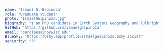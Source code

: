 ```yaml
---
name: "Ismael G. Espinoza"
role: "Graduate Student"
photo: "IsmaelGEspinoza.jpg"
biography: "I am PhD candidate in Earth Systems Geography and Fulbright Scholar from Colombia. My research interests include Quaternary ecology and climate-mediated vegetation dynamics. My dissertation aims to using ancient environmental DNA (aeDNA) and pollen records to understand vegetation responses to anthropogenic impacts."
GitHub: "https://github.com/ismaelgespinoza"
email: "garciaespino@wisc.edu"
BlueSky: "https://bsky.app/profile/ismaelgespinoza.bsky.social"
seniority: "3"
---
```

